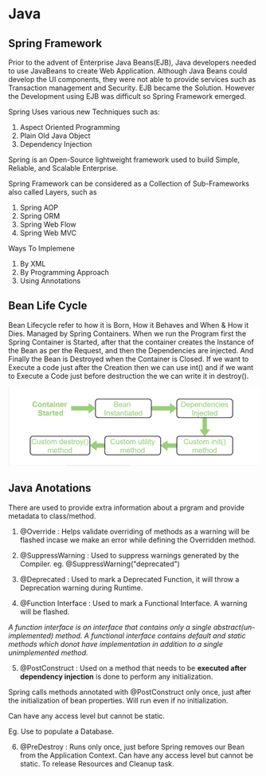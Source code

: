 # Java

## Spring Framework

Prior to the advent of Enterprise Java Beans(EJB), Java developers needed to use JavaBeans to create Web Application. Although Java Beans could develop the UI components, they were not able to provide services such as Transaction management and Security. EJB became the Solution. However the Development using EJB was difficult so Spring Framework emerged.

Spring Uses various new Techniques such as:

1. Aspect Oriented Programming
2. Plain Old Java Object
3. Dependency Injection

Spring is an Open-Source lightweight framework used to build Simple, Reliable, and Scalable Enterprise.

Spring Framework can be considered as a Collection of Sub-Frameworks also called Layers, such as 

1. Spring AOP
2. Spring ORM
3. Spring Web Flow
4. Spring Web MVC

Ways To Implemene

1. By XML
2. By Programming Approach
3. Using Annotations

## Bean Life Cycle

Bean Lifecycle refer to how it is Born, How it Behaves and When & How it Dies. Managed by Spring Containers. When we run the Program first the Spring Container is Started, after that the container creates the Instance of the Bean as per the Request, and then the Dependencies are injected. And Finally the Bean is Destroyed when the Container is Closed. If we want to Execute a code just after the Creation then we can use int() and if we want to Execute a Code just before destruction the we can write it in destroy().

![Bean-Life-Cycle-Process-Flow](./Images/Bean-Life-Cycle-Process-Flow.png)

## Java Anotations

There are used to provide extra information about a prgram and provide metadata to class/method.

1. @Override : Helps validate overriding of methods as a warning will be flashed incase we make an error while defining the Overridden method.

2. @SuppressWarning : Used to suppress warnings generated by the Compiler. eg. @SuppressWarning("deprecated")

3. @Deprecated : Used to mark a Deprecated Function, it will throw a Deprecation warning during Runtime.

4. @Function Interface : Used to mark a Functional Interface. A warning will be flashed.

*A function interface is an interface that contains only a single abstract(un-implemented) method. A functional interface contains default and static methods which donot have implementation in addition to a single unimplemented method.*

5. @PostConstruct : Used on a method that needs to be **executed after dependency injection** is done to perform any initialization.

Spring calls methods annotated with @PostConstruct only once, just after the initialization of bean properties. Will run even if no initialization.

Can have any access level but cannot be static.

Eg. Use to populate a Database.

6. @PreDestroy : Runs only once, just before Spring removes our Bean from the Application Context. Can have any access level but cannot be static. To release Resources and Cleanup task.